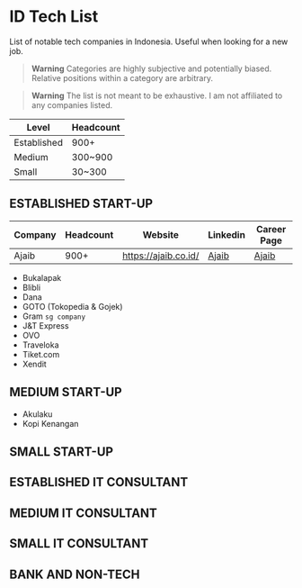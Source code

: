 # ID Tech List

List of notable tech companies in Indonesia. Useful when looking for a new job.

> **Warning**
> Categories are highly subjective and potentially biased. Relative positions within a category are arbitrary.

> **Warning**
> The list is not meant to be exhaustive. I am not affiliated to any companies listed.

| Level       | Headcount |
| ----------- | --------- |
| Established | 900+      |
| Medium      | 300~900   |
| Small       | 30~300    |

## ESTABLISHED START-UP

| Company | Headcount | Website              | Linkedin                      | Career Page                          |
| ------- | --------- | -------------------- | ----------------------------- | ------------------------------------ |
| Ajaib   | 900+      | https://ajaib.co.id/ | [Ajaib](https://ajaib.co.id/) | [Ajaib](https://career.ajaib.co.id/) |

- Bukalapak
- Blibli
- Dana
- GOTO (Tokopedia & Gojek)
- Gram `sg company`
- J&T Express
- OVO
- Traveloka
- Tiket.com
- Xendit

## MEDIUM START-UP

- Akulaku
- Kopi Kenangan

## SMALL START-UP

## ESTABLISHED IT CONSULTANT

## MEDIUM IT CONSULTANT

## SMALL IT CONSULTANT

## BANK AND NON-TECH
